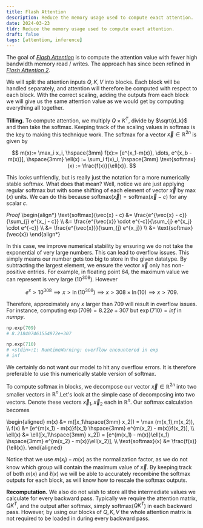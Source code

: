 ```yaml
---
title: Flash Attention
description: Reduce the memory usage used to compute exact attention.
date: 2024-03-23
tldr: Reduce the memory usage used to compute exact attention.
draft: false
tags: [attention, inference] 
---
```

The goal of [*Flash Attention*](https://arxiv.org/pdf/2205.14135.pdf) is to compute the attention value with fewer high bandwidth memory read / writes. The approach has since been refined in  [*Flash Attention 2*](https://arxiv.org/pdf/2307.08691.pdf). 

We will split the attention inputs $Q,K,V$ into blocks. Each block will be handled separately, and attention will therefore be computed with respect to each block. With the correct scaling, adding the outputs from each block we will give us the same attention value as we would get by computing everything all together. 

**Tilling.** To compute attention, we multiply $Q \times K^T$, divide by $\sqrt{d_k}$ and then take the softmax. Keeping track of the scaling values in softmax is the key to making this technique work. The softmax for a vector $\vec{x} \in \mathbb{R}^{2n}$ is given by

$$
    m(x):= \max_i x_i, \hspace{3mm} f(x):= [e^{x_1-m(x)}, \dots, e^{x_b -m(x)}], \hspace{3mm} \ell(x) := \sum_i f(x)_i, \hspace{3mm} \text{softmax}(x) := \frac{f(x)}{\ell(x)}.
$$

This looks unfriendly, but is really just the notation for a more numerically stable softmax. What does that mean? Well, notice we are just applying regular softmax but with some shifting of each element of vector $\vec{x}$ by $\max(x)$ units. We can do this because softmax$(\vec{x}) = \text{softmax}(\vec{x}-c)$ for any scalar $c$. 


*Proof* 
\begin{align*}
\text{softmax}(\vec{x} - c) &= \frac{e^{\vec{x} - c}}{\sum_{j} e^{x_j - c}} \\\\
&= \frac{e^{\vec{x}} \cdot e^{-c}}{\sum_{j} e^{x_j} \cdot e^{-c}} \\\\
&= \frac{e^{\vec{x}}}{\sum_{j} e^{x_j}} \\\\
&= \text{softmax}(\vec{x})
\end{align*}

In this case, we improve numerical stability by ensuring we do not take the exponential of very large numbers. This can lead to overflow issues. This simply means our number gets too big to store in the given datatype. By subtracting the largest element, we ensure the vector $\vec{x}$ only has non-positive entries. For example, in floating point 64, the maximum value we can represent is very large $(10^{308})$. However

$$
    e^x > 10^{308} \implies x > \ln(10^{308}) \implies x > 308 \times \ln(10) \implies x > 709.
$$

Therefore, approximately any $x$ larger than $709$ will result in overflow issues. For instance, computing $\exp(709) = 8.22e+307$ but $\exp(710) = inf$ in *numpy*. 

```python
np.exp(709)
# 8.218407461554972e+307
```

```python
np.exp(710)
# <stdin>:1: RuntimeWarning: overflow encountered in exp
# inf
```

We certainly do not want our model to hit any overflow errors. It is therefore preferable to use this numerically stable version of softmax. 


To compute softmax in blocks, we decompose our vector $\vec{x} \in \mathbb{R}^{2n}$ into two smaller vectors in $\mathbb{R}^n$.Let's look at the simple case of decomposing into two vectors. Denote these vectors $\vec{x}_1,\vec{x}_2$ each in $\mathbb{R}^n$. Our softmax calculation becomes

\begin{aligned}
    m(x) &= m([x_1\hspace{3mm}  x_2]) = \max (m(x_1),m(x_2)), \\\\
    f(x) &= [e^{m(x_1) - m(x)}f(x_1) \hspace{3mm} e^{m(x_2) - m(x)}f(x_2)], \\\\
    \ell(x) &= \ell([x_1\hspace{3mm}  x_2]) = [e^{m(x_1) - m(x)}\ell(x_1) \hspace{3mm} e^{m(x_2) - m(x)}\ell(x_2)], \\\\
    \text{softmax}(x) &= \frac{f(x)}{\ell(x)}.
\end{aligned}

Notice that we use $m(x_i) - m(x)$ as the normalization factor, as we do not know which group will contain the maximum value of $\vec{x}$. By keeping track of both $m(x)$ and $\ell(x)$ we will be able to accurately recombine the softmax outputs for each block, as will know how to rescale the softmax outputs.

**Recomputation.** We also do not wish to store all the intermediate values we calculate for every backward pass. Typically we require the attention matrix, $QK^T$, and the output after softmax, simply softmax($QK^T$) in each backward pass. However, by using our blocks of $Q,K,V$ the whole attention matrix is not required to be loaded in during every backward pass. 


